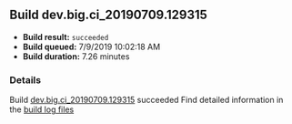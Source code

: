 ## Build dev.big.ci_20190709.129315
- **Build result:** `succeeded`
- **Build queued:** 7/9/2019 10:02:18 AM
- **Build duration:** 7.26 minutes
### Details
Build [dev.big.ci_20190709.129315](https://winappstudio.visualstudio.com/web/build.aspx?pcguid=a4ef43be-68ce-4195-a619-079b4d9834c2&builduri=vstfs%3a%2f%2f%2fBuild%2fBuild%2f29315) succeeded
Find detailed information in the [build log files](https://uwpctdiags.blob.core.windows.net/buildlogs/dev.big.ci_20190709.129315_logs.zip)
